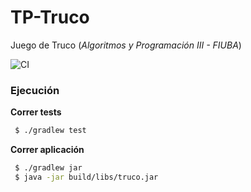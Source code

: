# TP-Truco

Juego de Truco (_Algoritmos y Programación III - FIUBA_)

![CI](https://github.com/PatricioIribarneCatella/truco/workflows/CI/badge.svg)

### Ejecución

**Correr tests**

```bash
 $ ./gradlew test
```

**Correr aplicación**

```bash
 $ ./gradlew jar
 $ java -jar build/libs/truco.jar
```
